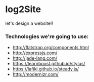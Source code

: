 log2Site
========

let's design a website!!

### Technologies we're going to use:
- http://flatstrap.org/components.html
- http://expressjs.com/
- http://jade-lang.com/
- https://learnboost.github.io/stylus/
- https://lafikl.github.io/steady.js/
- http://modernizr.com/

